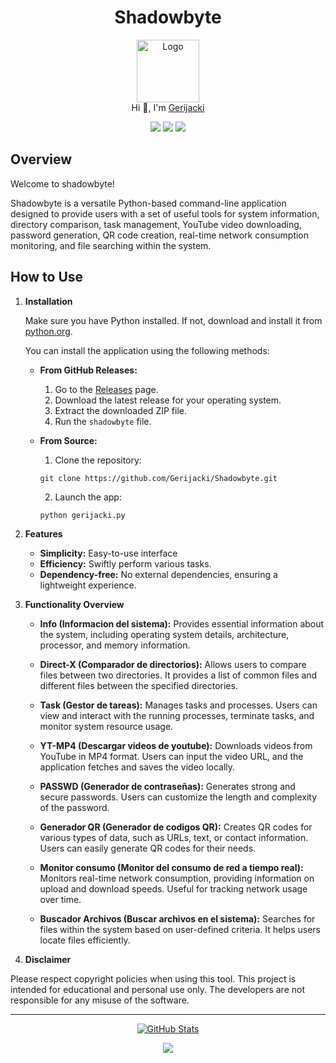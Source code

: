 <h1 align="center">Shadowbyte</h1>

<p align="center">
  <img src="https://github.com/Gerijacki.png" width="100" alt="Logo"/><br/>
  Hi 👋, I'm <a href="https://github.com/Gerijacki">Gerijacki</a>
</p>

<p align="center">
  <a href="https://github.com/Gerijacki/Shadowbyte/stargazers"><img src="https://img.shields.io/github/stars/Gerijacki/Shadowbyte?colorA=363a4f&colorB=b7bdf8&style=for-the-badge"></a>
  <a href="https://github.com/Gerijacki/Shadowbyte/issues"><img src="https://img.shields.io/github/issues/Gerijacki/Shadowbyte?colorA=363a4f&colorB=f5a97f&style=for-the-badge"></a>
  <a href="https://github.com/Gerijacki/Shadowbyte/contributors"><img src="https://img.shields.io/github/contributors/Gerijacki/Shadowbyte?colorA=363a4f&colorB=a6da95&style=for-the-badge"></a>
</p>

## Overview

Welcome to shadowbyte!

Shadowbyte is a versatile Python-based command-line application designed to provide users with a set of useful tools for system information, directory comparison, task management, YouTube video downloading, password generation, QR code creation, real-time network consumption monitoring, and file searching within the system.


## How to Use

1. **Installation**

   Make sure you have Python installed. If not, download and install it from [python.org](https://www.python.org/).

    You can install the application using the following methods:

    - **From GitHub Releases:**
      1. Go to the [Releases](https://github.com/Gerijacki/Shadowbyte/releases) page.
      2. Download the latest release for your operating system.
      3. Extract the downloaded ZIP file.
      4. Run the `shadowbyte` file.

    - **From Source:**
      1. Clone the repository:
      ```
      git clone https://github.com/Gerijacki/Shadowbyte.git
      ```
      2. Launch the app:
      ```
      python gerijacki.py
      ```

2. **Features**
   - **Simplicity:** Easy-to-use interface
   - **Efficiency:** Swiftly perform various tasks.
   - **Dependency-free:** No external dependencies, ensuring a lightweight experience.

3. **Functionality Overview**

    - **Info (Informacion del sistema):** Provides essential information about the system, including operating system details, architecture, processor, and memory information.

    - **Direct-X (Comparador de directorios):** Allows users to compare files between two directories. It provides a list of common files and different files between the specified directories.

    - **Task (Gestor de tareas):** Manages tasks and processes. Users can view and interact with the running processes, terminate tasks, and monitor system resource usage.

    - **YT-MP4 (Descargar videos de youtube):** Downloads videos from YouTube in MP4 format. Users can input the video URL, and the application fetches and saves the video locally.

    - **PASSWD (Generador de contraseñas):** Generates strong and secure passwords. Users can customize the length and complexity of the password.

    - **Generador QR (Generador de codigos QR):** Creates QR codes for various types of data, such as URLs, text, or contact information. Users can easily generate QR codes for their needs.

    - **Monitor consumo (Monitor del consumo de red a tiempo real):** Monitors real-time network consumption, providing information on upload and download speeds. Useful for tracking network usage over time.

    - **Buscador Archivos (Buscar archivos en el sistema):** Searches for files within the system based on user-defined criteria. It helps users locate files efficiently.

4. **Disclaimer**

Please respect copyright policies when using this tool. This project is intended for educational and personal use only. The developers are not responsible for any misuse of the software.

---

<p align="center">
  <a href="https://github.com/Gerijacki">
    <img src="https://github-readme-stats.vercel.app/api?username=Gerijacki&show_icons=true&theme=dark&count_private=true" alt="GitHub Stats" />
  </a>
</p>

<p align="center">
  <img src="https://raw.githubusercontent.com/Trilokia/Trilokia/379277808c61ef204768a61bbc5d25bc7798ccf1/bottom_header.svg" />
</p>
